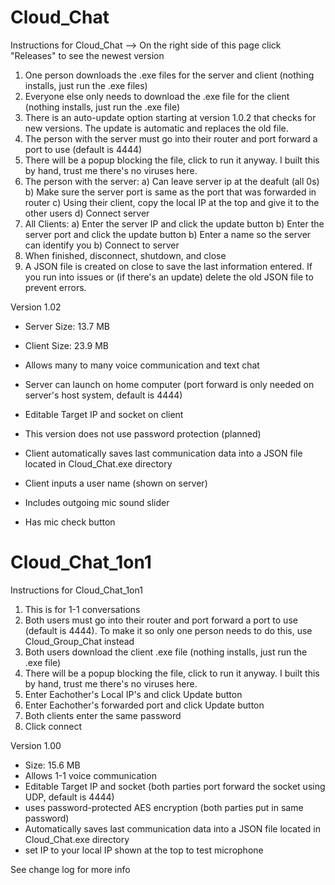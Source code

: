 
# Cloud_Chat
Instructions for Cloud_Chat
--> On the right side of this page click "Releases" to see the newest version

1) One person downloads the .exe files for the server and client (nothing installs, just run the .exe files)
2) Everyone else only needs to download the .exe file for the client (nothing installs, just run the .exe file)
3) There is an auto-update option starting at version 1.0.2 that checks for new versions. The update is automatic and replaces the old file.
4) The person with the server must go into their router and port forward a port to use (default is 4444)
5) There will be a popup blocking the file, click to run it anyway. I built this by hand, trust me there's no viruses here.
6) The person with the server:
   a) Can leave server ip at the deafult (all 0s)
   b) Make sure the server port is same as the port that was forwarded in router
   c) Using their client, copy the local IP at the top and give it to the other users
   d) Connect server
7) All Clients:
   a) Enter the server IP and click the update button
   b) Enter the server port and click the update button
   b) Enter a name so the server can identify you
   b) Connect to server
8) When finished, disconnect, shutdown, and close
9) A JSON file is created on close to save the last information entered. If you run into issues or (if there's an update) delete the old JSON file to prevent errors.

Version 1.02

- Server Size: 13.7 MB
- Client Size: 23.9 MB

- Allows many to many voice communication and text chat
- Server can launch on home computer (port forward is only needed on server's host system, default is 4444)
- Editable Target IP and socket on client
- This version does not use password protection (planned)
- Client automatically saves last communication data into a JSON file located in Cloud_Chat.exe directory
- Client inputs a user name (shown on server)
- Includes outgoing mic sound slider
- Has mic check button

# Cloud_Chat_1on1
Instructions for Cloud_Chat_1on1

1) This is for 1-1 conversations
2) Both users must go into their router and port forward a port to use (default is 4444). To make it so only one person needs to do this, use Cloud_Group_Chat instead
3) Both users download the client .exe file (nothing installs, just run the .exe file)
4) There will be a popup blocking the file, click to run it anyway. I built this by hand, trust me there's no viruses here.
5) Enter Eachother's Local IP's and click Update button
6) Enter Eachother's forwarded port and click Update button
7) Both clients enter the same password
8) Click connect

Version 1.00

- Size: 15.6 MB
- Allows 1-1 voice communication
- Editable Target IP and socket (both parties port forward the socket using UDP, default is 4444)
- uses password-protected AES encryption (both parties put in same password)
- Automatically saves last communication data into a JSON file located in Cloud_Chat.exe directory
- set IP to your local IP shown at the top to test microphone

See change log for more info
